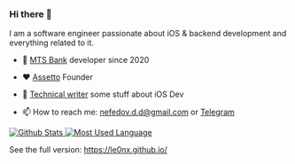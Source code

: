 ### Hi there 👋

I am a software engineer passionate about iOS & backend development and everything related to it.

- 💪 [MTS Bank](https://apps.apple.com/ru/app/%D0%BC%D1%82%D1%81-%D0%B4%D0%B5%D0%BD%D1%8C%D0%B3%D0%B8-%D0%BE%D0%BD%D0%BB%D0%B0%D0%B9%D0%BD-%D0%BA%D0%BE%D1%88%D0%B5%D0%BB%D0%B5%D0%BA/id1184367593) developer since 2020
- ❤️ [Assetto](https://github.com/Assetto-io) Founder
- 📝 [Technical writer](https://medium.com/you-gotta-get-schwifty) some stuff about iOS Dev

- 📫 How to reach me: nefedov.d.d@gmail.com or [Telegram](https://t.me/le0nx)

<p align="left">
  <a href="https://github.com/Le0nX">
     <img alt="Github Stats" src="https://github-readme-stats.vercel.app/api?username=Le0nX&show_icons=true&hide_border=true&count_private=true" />
  </a>
  <a href="https://github.com/Le0nX/">
     <img alt="Most Used Language" src="https://github-readme-stats.vercel.app/api/top-langs/?username=Le0nX&hide_border=true&layout=compact" />
  </a>
</p>

See the full version: https://le0nx.github.io/
